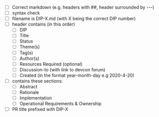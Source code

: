  * [ ] Correct markdown (e.g. headers with ##, header surrounded by ---)
 * [ ] syntax check
 * [ ] filename is DIP-X.md (with X being the correct DIP number)
 * [ ] header contains (in this order)
   * [ ] DIP
   * [ ] Title
   * [ ] Status
   * [ ] Theme(s)
   * [ ] Tag(s)
   * [ ] Author(s)
   * [ ] Resources Required (optional)
   * [ ] Discussion-to (with link to devcon forum)
   * [ ] Created (in the format year-month-day e.g 2020-4-20)
 * [ ] contains these sections:
   * [ ] Abstract
   * [ ] Rationale
   * [ ] Implementation
   * [ ] Operational Requirements & Ownership
 * [ ] PR title prefixed with DIP-X
